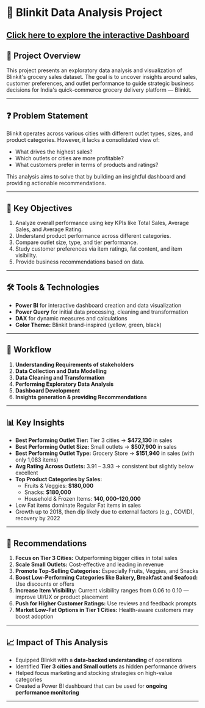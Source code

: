 # 🛒 Blinkit Data Analysis Project

## [Click here to explore the interactive Dashboard](https://app.powerbi.com/view?r=eyJrIjoiOTQxZmU4MGQtNTI3ZC00MjExLWFjNzQtYzJlNjNkMDUyZTdhIiwidCI6ImM2ZTU0OWIzLTVmNDUtNDAzMi1hYWU5LWQ0MjQ0ZGM1YjJjNCJ9)

## 📌 Project Overview

This project presents an exploratory data analysis and visualization of Blinkit's grocery sales dataset. The goal is to uncover insights around sales, customer preferences, and outlet performance to guide strategic business decisions for India's quick-commerce grocery delivery platform — Blinkit.

---

## ❓ Problem Statement

Blinkit operates across various cities with different outlet types, sizes, and product categories. However, it lacks a consolidated view of:
- What drives the highest sales?
- Which outlets or cities are more profitable?
- What customers prefer in terms of products and ratings?

This analysis aims to solve that by building an insightful dashboard and providing actionable recommendations.

---

## 🎯 Key Objectives

1. Analyze overall performance using key KPIs like Total Sales, Average Sales, and Average Rating.
2. Understand product performance across different categories.
3. Compare outlet size, type, and tier performance.
4. Study customer preferences via item ratings, fat content, and item visibility.
5. Provide business recommendations based on data.

---

## 🛠️ Tools & Technologies

- **Power BI** for interactive dashboard creation and data visualization  
- **Power Query** for initial data processing, cleaning and transformation  
- **DAX** for dynamic measures and calculations  
- **Color Theme:** Blinkit brand-inspired (yellow, green, black)

---

## 🔄 Workflow

1. **Understanding Requirements of stakeholders**  
2. **Data Collection and Data Modelling**
3. **Data Cleaning and Transformation**
4. **Performing Exploratory Data Analysis** 
5. **Dashboard Development**
6. **Insights generation & providing Recommendations**

---

## 📊 Key Insights

- **Best Performing Outlet Tier:** Tier 3 cities → **$472,130** in sales  
- **Best Performing Outlet Size:** Small outlets → **$507,900** in sales  
- **Best Performing Outlet Type:** Grocery Store → **$151,940** in sales (with only 1,083 items)  
- **Avg Rating Across Outlets:** 3.91 – 3.93 → consistent but slightly below excellent
- **Top Product Categories by Sales:**
  - Fruits & Veggies: **$180,000**
  - Snacks: **$180,000**
  - Household & Frozen Items: **$140,000–$120,000**
- Low Fat items dominate Regular Fat items in sales  
- Growth up to 2018, then dip likely due to external factors (e.g., COVID), recovery by 2022

---

## 🧠 Recommendations

1. **Focus on Tier 3 Cities:** Outperforming bigger cities in total sales  
2. **Scale Small Outlets:** Cost-effective and leading in revenue  
3. **Promote Top-Selling Categories:** Especially Fruits, Veggies, and Snacks  
4. **Boost Low-Performing Categories like Bakery, Breakfast and Seafood:** Use discounts or offers 
5. **Increase Item Visibility:** Current visibility ranges from 0.06 to 0.10 — improve UI/UX or product placement  
6. **Push for Higher Customer Ratings:** Use reviews and feedback prompts 
7. **Market Low-Fat Options in Tier 1 Cities:** Health-aware customers may boost adoption

---

## 📈 Impact of This Analysis

- Equipped Blinkit with a **data-backed understanding** of operations  
- Identified **Tier 3 cities and Small outlets** as hidden performance drivers  
- Helped focus marketing and stocking strategies on high-value categories  
- Created a Power BI dashboard that can be used for **ongoing performance monitoring**

---
